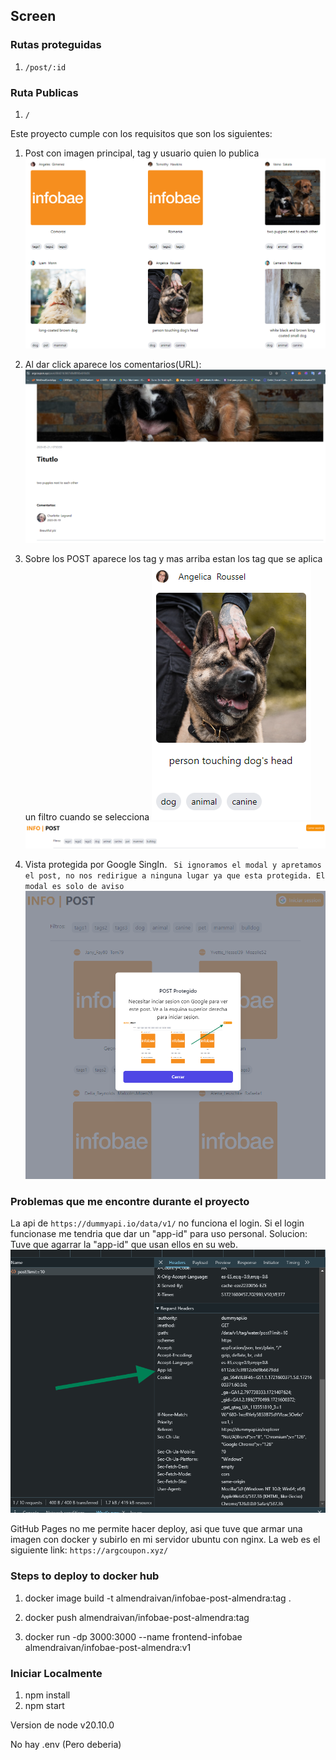 ## Screen

### Rutas proteguidas

1. `/post/:id`

### Ruta Publicas

1. `/`

Este proyecto cumple con los requisitos que son los siguientes:

1. Post con imagen principal, tag y usuario quien lo publica
   ![alt text](image.png)

2. Al dar click aparece los comentarios(URL):
   ![alt text](image-1.png)

3. Sobre los POST aparece los tag y mas arriba estan los tag que se aplica un filtro cuando se selecciona
   ![alt text](image-2.png)
   ![alt text](image-3.png)

4. Vista protegida por Google SingIn.
   ` Si ignoramos el modal y apretamos el post, no nos redirigue a ninguna lugar ya que esta protegida. El modal es solo de aviso`
   ![alt text](image-4.png)

### Problemas que me encontre durante el proyecto

La api de `https://dummyapi.io/data/v1/` no funciona el login. Si el login funcionase me tendria que dar un "app-id" para uso personal.
Solucion: Tuve que agarrar la "app-id" que usan ellos en su web.
![alt text](image-5.png)

GitHub Pages no me permite hacer deploy, asi que tuve que armar una imagen con docker y subirlo en mi servidor ubuntu con nginx. La web es el siguiente link:
`https://argcoupon.xyz/`

### Steps to deploy to docker hub

1. docker image build -t almendraivan/infobae-post-almendra:tag .
2. docker push almendraivan/infobae-post-almendra:tag

3. docker run -dp 3000:3000 --name frontend-infobae almendraivan/infobae-post-almendra:v1

### Iniciar Localmente

1. npm install
2. npm start

Version de node v20.10.0

No hay .env (Pero deberia)
